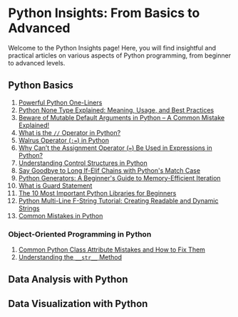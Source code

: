 # Python Insights: From Basics to Advanced

Welcome to the Python Insights page! Here, you will find insightful and practical articles on various aspects of Python programming, from beginner to advanced levels.

## Python Basics


1. [Powerful Python One-Liners](python-one-liners.md)
2. [Python None Type Explained: Meaning, Usage, and Best Practices](none-type-explained.md)
3. [Beware of Mutable Default Arguments in Python – A Common Mistake Explained!](mutable-default-arguments.md)
4. [What is the `//` Operator in Python?](floor-division.md)
5. [Walrus Operator (`:=`) in Python](walrus-operator.md)
6. [Why Can’t the Assignment Operator (`=`) Be Used in Expressions in Python?](assignment-operator-exp.md)
7. [Understanding Control Structures in Python](control-structures-python.md)
8. [Say Goodbye to Long If-Elif Chains with Python's Match Case](match-case.md)
9. [Python Generators: A Beginner's Guide to Memory-Efficient Iteration](generators-in-python.md)
10. [What is Guard Statement](guard-statement.md)
11. [The 10 Most Important Python Libraries for Beginners](python-libraries.md)
12. [Python Multi-Line F-String Tutorial: Creating Readable and Dynamic Strings](fstring-dynamic.md)
13. [Common Mistakes in Python](common-mistakes-in-python.md)

### Object-Oriented Programming in Python

1. [Common Python Class Attribute Mistakes and How to Fix Them](common-class-mistake.md)
2. [Understanding the `__str__` Method](class-str-method.md)

## Data Analysis with Python

## Data Visualization with Python

<script async src="https://pagead2.googlesyndication.com/pagead/js/adsbygoogle.js?client=ca-pub-1602443888929206"
     crossorigin="anonymous"></script>
<ins class="adsbygoogle"
     style="display:block"
     data-ad-format="autorelaxed"
     data-ad-client="ca-pub-1602443888929206"
     data-ad-slot="7879511511"></ins>
<script>
     (adsbygoogle = window.adsbygoogle || []).push({});
</script>